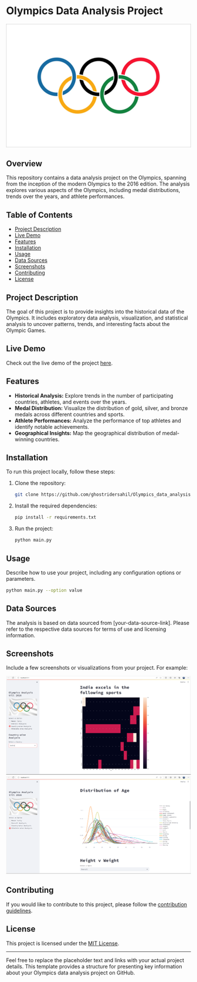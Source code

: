 
# Olympics Data Analysis Project
![olympic](/screenshots/flag-Olympic-Games.webp)

## Overview

This repository contains a data analysis project on the Olympics, spanning from the inception of the modern Olympics to the 2016 edition. The analysis explores various aspects of the Olympics, including medal distributions, trends over the years, and athlete performances.

## Table of Contents

- [Project Description](#project-description)
- [Live Demo](#live-demo)
- [Features](#features)
- [Installation](#installation)
- [Usage](#usage)
- [Data Sources](#data-sources)
- [Screenshots](#screenshots)
- [Contributing](#contributing)
- [License](#license)

## Project Description

The goal of this project is to provide insights into the historical data of the Olympics. It includes exploratory data analysis, visualization, and statistical analysis to uncover patterns, trends, and interesting facts about the Olympic Games.

## Live Demo

Check out the live demo of the project [here](#https://olympicsdataanalysiswithuserinterface-awejsfpzrruxr9f9uu8ugk.streamlit.app/).

## Features

- **Historical Analysis:** Explore trends in the number of participating countries, athletes, and events over the years.
- **Medal Distribution:** Visualize the distribution of gold, silver, and bronze medals across different countries and sports.
- **Athlete Performances:** Analyze the performance of top athletes and identify notable achievements.
- **Geographical Insights:** Map the geographical distribution of medal-winning countries.

## Installation

To run this project locally, follow these steps:

1. Clone the repository:

   ```bash
   git clone https://github.com/ghostridersahil/Olympics_data_analysis_with_user_interface
   ```

2. Install the required dependencies:

   ```bash
   pip install -r requirements.txt
   ```

3. Run the project:

   ```bash
   python main.py
   ```

## Usage

Describe how to use your project, including any configuration options or parameters.

```bash
python main.py --option value
```

## Data Sources

The analysis is based on data sourced from [your-data-source-link]. Please refer to the respective data sources for terms of use and licensing information.

## Screenshots

Include a few screenshots or visualizations from your project. For example:

![Screenshot 1](/screenshots/1.png)
![Screenshot 2](/screenshots/2.png)

## Contributing

If you would like to contribute to this project, please follow the [contribution guidelines](CONTRIBUTING.md).

## License

This project is licensed under the [MIT License](LICENSE).

---

Feel free to replace the placeholder text and links with your actual project details. This template provides a structure for presenting key information about your Olympics data analysis project on GitHub.
